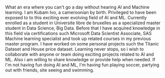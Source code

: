 What an era where you can't go a day without hearing AI and Machine learning. I am Kubam Ivo, a cameroonian by birth. Privileged to have been exposed to to this exciting ever evolving field of AI and ML. Currently enrolled as a student in Universite libre de bruxelles as a specialized master student in Data Science, Big Data. Before that I have acquired knowledge in this field via certifications such Microsoft Data Scientist Associate, SAS Machine learning specialist and took up related courses in my previous master program. I have worked on some personal projects such the Titanic Dataset and House price dataset. Learning never stops, so i wish to collaborate with anyone or team doing exciting projects related to AI and ML. Also i am willing to share knowledge or provide help when needed. 
If I'm not having fun doing AI and ML, I'm having fun playing soccer, partying out with friends, site seeing and swimming. 

<!--
**ivombi/ivombi** is a ✨ _special_ ✨ repository because its `README.md` (this file) appears on your GitHub profile.

Here are some ideas to get you started:

- 🔭 I’m currently working on ...
- 🌱 I’m currently learning ...
- 👯 I’m looking to collaborate on ...
- 🤔 I’m looking for help with ...
- 💬 Ask me about ...
- 📫 How to reach me: ...
- 😄 Pronouns: ...
- ⚡ Fun fact: ...
-->
